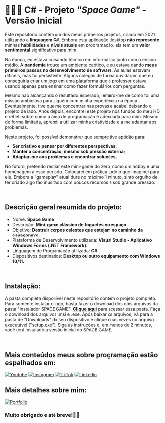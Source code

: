# 👨🏾‍💻 __C#__ - Projeto ___"Space Game"___ - Versão Inicial

Este repositório contém um dos meus primeiros projetos, criado em 2021 utilizando a __linguagem C#__. Embora esta aplicação desktop __não represente__ minhas __habilidades__ e __níveis atuais__ em programação, ela tem um __valor sentimental__ significativo para mim.

Na época, eu estava cursando técnico em informática junto com o ensino médio. A __pandemia__ trouxe um ambiente caótico, e eu estava dando __meus primeiros passos no desenvolvimento de software__. As aulas estavam difíceis, mas fui persistente. Alguns colegas de turma duvidaram que eu conseguiria criar um jogo em uma plataforma que o professor estava usando apenas para ensinar como fazer formulários com perguntas.

Mesmo não alcançando o resultado esperado, lembro-me de como foi uma missão ambiciosa para alguém com minha experiência na época. Eventualmente, tive que me concentrar nas provas e acabei deixando o projeto de lado. Anos depois, encontrei este projeto nos fundos do meu HD e refleti sobre como a área de programação é adequada para mim. Mesmo de forma limitada, aprendi a utilizar minha criatividade e a me adaptar aos problemas.


Neste projeto, foi possível demonstrar que sempre tive aptidão para:
- __Ser criativo e pensar por diferentes perspectivas;__
- __Manter a concentração, mesmo sob pressão externa;__
- __Adaptar-me aos problemas e encontrar soluções.__

No futuro, pretendo recriar este mini-game do zero, como um hobby e uma homenagem a esse período. Colocarei em prática tudo o que imaginei para ele. Embora a "gameplay" atual dure no máximo 1 minuto, sinto orgulho de ter criado algo tão inusitado com poucos recursos e sob grande pressão.

<br>
  
## Descrição geral resumida do projeto:

- Nome: __Space Game__
- Descrição: __Mini-game clássico de foguetes no espaço.__
- Objetivo: __Destruir corpos celestes que estejam no caminho da espaçonave.__
- Plataforma de Desenvolvimento utilizada: __Visual Studio - Aplicativo Windows Forms (.NET Framework).__
- Linguagem de Programação utilizada: __C#__
- Dispositivos destinados: __Desktop ou outro equipamento com Windows 10/11.__ 
 
<br>

## Instalação:

A pasta completa disponível neste repositório contém o projeto completo. Para somente instalar o jogo, basta fazer o download dos dois arquivos da pasta "instalador SPACE GAME". __[Clique aqui](https://github.com/henriquevieiradasilva/CSHARP-PROJETO-SpaceGame-VersaoInicial/tree/main/Space%20game/Teste/Instalador/instalador%20SPACE%20GAME/Debug)__ para acessar essa pasta. Faça o download dos arquivos .msi e .exe. Após baixar os arquivos, vá para a pasta de "Downloads" do seu dispositivo e clique duas vezes no arquivo executável ("setup.exe"). Siga as instruções e, em menos de 2 minutos, você terá instalado a versão inicial do SPACE GAME.

<br>
  
## Mais conteúdos meus sobre programação estão espalhados em:

[![Youtube](https://img.shields.io/badge/YouTube-FF0000?style=for-the-badge&logo=youtube&logoColor=white)](https://www.youtube.com/@henriquevieiradev)
[![Instagram](https://img.shields.io/badge/Instagram-E4405F?style=for-the-badge&logo=instagram&logoColor=white)](https://www.instagram.com/henriquevieira.dev)
[![TikTok](https://img.shields.io/badge/TikTok-000000?style=for-the-badge&logo=tiktok&logoColor=white)](https://www.tiktok.com/@henriquevieira.dev)
[![Linkedin](https://img.shields.io/badge/LinkedIn-0077B5?style=for-the-badge&logo=linkedin&logoColor=white)](https://www.linkedin.com/in/henrique-vieira-da-silva)

## Mais detalhes sobre mim:

[![Portfolio](https://img.shields.io/website?label=henriquevieiradasilva.com.br&style=for-the-badge&url=https://henriquevieiradasilva.com.br)](https://www.henriquevieiradasilva.com.br)

### Muito obrigado e até breve!👋🏾
